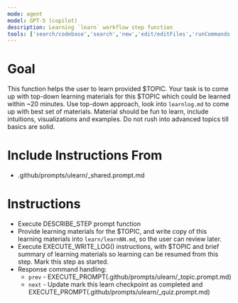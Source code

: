 ```yaml
---
mode: agent
model: GPT-5 (copilot)
description: Learning `learn` workflow step function
tools: ['search/codebase','search','new','edit/editFiles','runCommands','runTasks','problems','changes','vscodeAPI','openSimpleBrowser','fetch','githubRepo','extensions']
---
```


# Goal

This function helps the user to learn provided $TOPIC. Your task is to come up with top-down learning materials for this $TOPIC which could be learned within ~20 minutes. Use top-down approach, look into `learnlog.md` to come up with best set of materials. Material should be fun to learn, include intuitions, visualizations and examples. Do not rush into advanced topics till basics are solid.

# Include Instructions From
- .github/prompts/ulearn/_shared.prompt.md

# Instructions
- Execute DESCRIBE_STEP prompt function
- Provide learning materials for the $TOPIC, and write copy of this learning materials into `learn/learnNN.md`, so the user can review later.
- Execute EXECUTE_WRITE_LOG() instructions, with $TOPIC and brief summary of learning materials so learning can be resumed from this step. Mark this step as started.
- Response command handling:
     - `prev` - EXECUTE_PROMPT(.github/prompts/ulearn/_topic.prompt.md)
     - `next` - Update mark this learn checkpoint as completed and EXECUTE_PROMPT(.github/prompts/ulearn/_quiz.prompt.md)